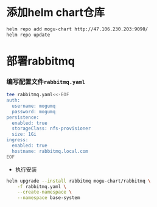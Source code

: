 # 添加helm chart仓库

```bash
helm repo add mogu-chart http://47.106.230.203:9090/
helm repo update
```
# 部署rabbitmq
### 编写配置文件`rabbitmq.yaml`
```bash
tee rabbitmq.yaml<<-EOF
auth:
  username: mogumq
  password: mogumq
persistence:
  enabled: true
  storageClass: nfs-provisioner
  size: 1Gi
ingress:
  enabled: true
  hostname: rabbitmq.local.com
EOF
```
- 执行安装
```bash
helm upgrade --install rabbitmq mogu-chart/rabbitmq \
    -f rabbitmq.yaml \
    --create-namespace \
    --namespace base-system
```
